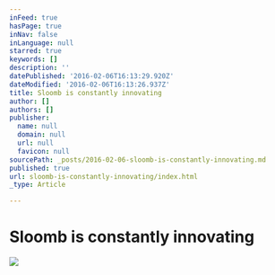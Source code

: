 ```yaml
---
inFeed: true
hasPage: true
inNav: false
inLanguage: null
starred: true
keywords: []
description: ''
datePublished: '2016-02-06T16:13:29.920Z'
dateModified: '2016-02-06T16:13:26.937Z'
title: Sloomb is constantly innovating
author: []
authors: []
publisher:
  name: null
  domain: null
  url: null
  favicon: null
sourcePath: _posts/2016-02-06-sloomb-is-constantly-innovating.md
published: true
url: sloomb-is-constantly-innovating/index.html
_type: Article

---
```

# Sloomb is constantly innovating
![](https://the-grid-user-content.s3-us-west-2.amazonaws.com/fb2aa0ef-f2c6-414f-a88e-c9036e935170.jpg)